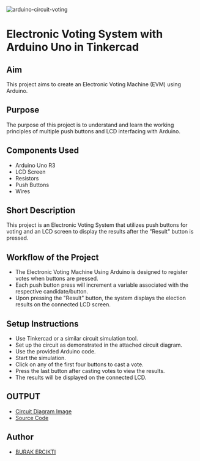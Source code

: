 ![arduino-circuit-voting](https://github.com/erciktiburak/Iot-Projects/assets/79340463/d788ce6d-5495-4d25-bd95-5433f8fbd926)

# Electronic Voting System with Arduino Uno in Tinkercad
## Aim
This project aims to create an Electronic Voting Machine (EVM) using Arduino.

## Purpose
The purpose of this project is to understand and learn the working principles of multiple push buttons and LCD interfacing with Arduino.

## Components Used
- Arduino Uno R3
- LCD Screen 
- Resistors
- Push Buttons
- Wires

## Short Description 
This project is an Electronic Voting System that utilizes push buttons for voting and an LCD screen to display the results after the "Result" button is pressed.

## Workflow of the Project
- The Electronic Voting Machine Using Arduino is designed to register votes when buttons are pressed.
- Each push button press will increment a variable associated with the respective candidate/button.
- Upon pressing the "Result" button, the system displays the election results on the connected LCD screen.

## Setup Instructions
- Use Tinkercad or a similar circuit simulation tool.
- Set up the circuit as demonstrated in the attached circuit diagram.
- Use the provided Arduino code.
- Start the simulation.
- Click on any of the first four buttons to cast a vote.
- Press the last button after casting votes to view the results.
- The results will be displayed on the connected LCD.

## OUTPUT
- [Circuit Diagram Image](https://github.com/erciktiburak/Iot-Projects/blob/main/Electronic-Voting-System-With-Arduino-Uno/image/arduino-circuit-voting.PNG) 
- [Source Code](https://github.com/erciktiburak/Iot-Projects/blob/main/Electronic-Voting-System-With-Arduino-Uno/evm.ino)

## Author
- [BURAK ERCIKTI](https://github.com/erciktiburak)

